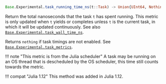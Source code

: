 ```julia
Base.Experimental.task_running_time_ns(t::Task) -> Union{UInt64, Nothing}
```

Return the total nanoseconds that the task `t` has spent running. This metric is only updated when `t` yields or completes unless `t` is the current task, in which it will be updated continuously. See also [`Base.Experimental.task_wall_time_ns`](@ref).

Returns `nothing` if task timings are not enabled. See [`Base.Experimental.task_metrics`](@ref).

!!! note "This metric is from the Julia scheduler"
    A task may be running on an OS thread that is descheduled by the OS scheduler, this time still counts towards the metric.


!!! compat "Julia 1.12"
    This method was added in Julia 1.12.

